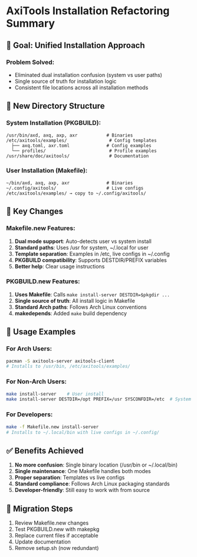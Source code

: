 # AxiTools Installation Refactoring Summary

## 🎯 Goal: Unified Installation Approach

### Problem Solved:
- Eliminated dual installation confusion (system vs user paths)
- Single source of truth for installation logic
- Consistent file locations across all installation methods

## 📁 New Directory Structure

### System Installation (PKGBUILD):
```
/usr/bin/axd, axq, axp, axr           # Binaries
/etc/axitools/examples/                # Config templates
  ├── axq.toml, axr.toml              # Config examples  
  └── profiles/                        # Profile examples
/usr/share/doc/axitools/               # Documentation
```

### User Installation (Makefile):
```
~/bin/axd, axq, axp, axr              # Binaries
~/.config/axitools/                   # Live configs
/etc/axitools/examples/ → copy to ~/.config/axitools/
```

## 🔧 Key Changes

### Makefile.new Features:
1. **Dual mode support**: Auto-detects user vs system install
2. **Standard paths**: Uses /usr for system, ~/.local for user
3. **Template separation**: Examples in /etc, live configs in ~/.config
4. **PKGBUILD compatibility**: Supports DESTDIR/PREFIX variables
5. **Better help**: Clear usage instructions

### PKGBUILD.new Features:
1. **Uses Makefile**: Calls `make install-server DESTDIR=$pkgdir ...`
2. **Single source of truth**: All install logic in Makefile
3. **Standard Arch paths**: Follows Arch Linux conventions
4. **makedepends**: Added `make` build dependency

## 🚀 Usage Examples

### For Arch Users:
```bash
pacman -S axitools-server axitools-client
# Installs to /usr/bin, /etc/axitools/examples/
```

### For Non-Arch Users:
```bash
make install-server    # User install
make install-server DESTDIR=/opt PREFIX=/usr SYSCONFDIR=/etc  # System install
```

### For Developers:
```bash
make -f Makefile.new install-server
# Installs to ~/.local/bin with live configs in ~/.config/
```

## ✅ Benefits Achieved

1. **No more confusion**: Single binary location (/usr/bin or ~/.local/bin)
2. **Single maintenance**: One Makefile handles both modes
3. **Proper separation**: Templates vs live configs
4. **Standard compliance**: Follows Arch Linux packaging standards
5. **Developer-friendly**: Still easy to work with from source

## 📝 Migration Steps

1. Review Makefile.new changes
2. Test PKGBUILD.new with makepkg
3. Replace current files if acceptable
4. Update documentation
5. Remove setup.sh (now redundant)
